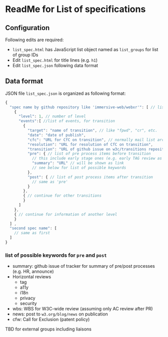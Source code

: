 # ReadMe for List of specifications

## Configuration

Following edits are required:

* `list_spec.html` has JavaScript list object named as `list_groups` for list of group IDs
* Edit `list_spec.html` for title lines (e.g. `h1`)
* Edit `list_spec.json` following data format

## Data format

JSON file `list_spec.json` is organized as following format:

``` js
{
  "spec name by github repository like 'immersive-web/webxr'": [ // list of levels
    {
      "level": 1, // number of level
      "events":[ //list of events, for transition
        {
          "target": "name of transition", // like "fpwd", "cr", etc.
          "date": "date of publish",
          "cfc": "URL for CfC on transition", // normally mail list archive
          "resolution": "URL for resolution of CfC on transition",
          "transition": "URL of github issue on w3c/transitions repository",
          "pre": { // list of pre process items before transition
            // this include early stage ones (e.g. early TAG review as pre-FPWD)
            "summary": "URL" // will be shown as link
            // see below for list of possible keywords
          }, 
          "post": { // list of post process items after transition
            // same as 'pre'
          }
        },
        { // continue for other transitions
        }
      ]
    },
    { // continue for information of another level
    }
  ] ,
  "second spec name": [
    // same as first
  ]
}
```
### list of possible keywords for `pre` and `post`

* summary: github issue of tracker for summary of pre/post processes (e.g. HR, announce)
* Horizontal reviews
  * tag
  * a11y
  * i18n
  * privacy
  * security
* wbs: WBS for W3C-wide review (assuming only AC review after PR)
* news: post to `w3.org/blog/news` on publication
* cfw: Call for Exclusion (patent policy)


TBD for external groups including liaisons

